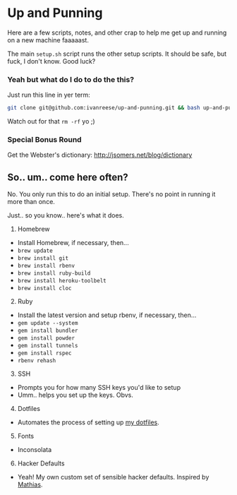 # Up and Punning

Here are a few scripts, notes, and other crap to help me get up and running on
a new machine faaaaast.

The main `setup.sh` script runs the other setup scripts. It should be safe, but
fuck, I don't know. Good luck?

### Yeah but what do I do to do the this?

Just run this line in yer term:

```bash
git clone git@github.com:ivanreese/up-and-punning.git && bash up-and-punning/setup.sh && rm -rf up-and-punning
```

Watch out for that `rm -rf` yo ;)

### Special Bonus Round

Get the Webster's dictionary: http://jsomers.net/blog/dictionary

## So.. um.. come here often?

No. You only run this to do an initial setup. There's no point in running it more than once.

Just.. so you know.. here's what it does.

1. Homebrew
  * Install Homebrew, if necessary, then...
  * `brew update`
  * `brew install git`
  * `brew install rbenv`
  * `brew install ruby-build`
  * `brew install heroku-toolbelt`
  * `brew install cloc`
2. Ruby
  * Install the latest version and setup rbenv, if necessary, then...
  * `gem update --system`
  * `gem install bundler`
  * `gem install powder`
  * `gem install tunnels`
  * `gem install rspec`
  * `rbenv rehash`
3. SSH
  * Prompts you for how many SSH keys you'd like to setup
  * Umm.. helps you set up the keys. Obvs.
4. Dotfiles
  * Automates the process of setting up [my dotfiles](https://github.com/ivanreese/dotfiles).
5. Fonts
  * Inconsolata
6. Hacker Defaults
  * Yeah! My own custom set of sensible hacker defaults. Inspired by [Mathias](https://github.com/mathiasbynens/dotfiles/blob/master/.osx).
